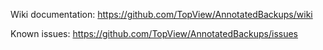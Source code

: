 Wiki documentation: https://github.com/TopView/AnnotatedBackups/wiki

Known issues:  https://github.com/TopView/AnnotatedBackups/issues

